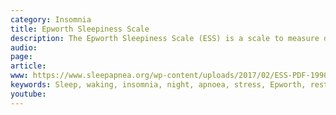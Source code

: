 ```yaml
---
category: Insomnia
title: Epworth Sleepiness Scale
description: The Epworth Sleepiness Scale (ESS) is a scale to measure daytime sleepiness using a very short questionnaire. This can be helpful in diagnosing sleep apnoea. It was introduced in 1991 by Dr Murray Johns of Epworth Hospital in Melbourne, Australia.
audio: 
page: 
article: 
www: https://www.sleepapnea.org/wp-content/uploads/2017/02/ESS-PDF-1990-97.pdf
keywords: Sleep, waking, insomnia, night, apnoea, stress, Epworth, restriction, audio, questionnaire, sleep hygiene, sleep problem, sleep restriction
youtube:
--- 
```

